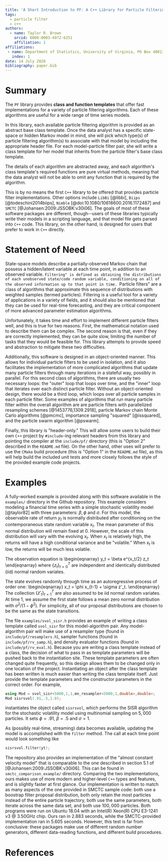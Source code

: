 ```yaml
---
title: 'A Short Introduction to PF: A C++ Library for Particle Filtering'
tags:
  - particle filter
  - c++
authors:
  - name: Taylor R. Brown
    orcid: 0000-0003-4972-6251
    affiliation: 1
affiliations:
 - name: Department of Statistics, University of Virginia, PO Box 400135, Charlottesvilla, VA 22904, USA
   index: 1
date: 14 July 2020
bibliography: paper.bib
---
```



# Summary

The ``PF`` library provides **class and function templates** that offer fast implementations for a variety of particle filtering algorithms. Each of these algorithms are useful for a wide range of time series models. 

In this library, each available particle filtering algorithm is provided as an abstract base class template. Once the data analyst has a specific state-space or hidden Markov model in mind, she will pick which type(s) of particle filtering algorithm(s) to associate with that model by including the appropriate header file. For each model-particle filter pair, she will write a class template for her model that inherits from the particle filter's base class template. 

The details of each algorithm are abstracted away, and each algorithm's class template's required functions are pure virtual methods, meaning that the data analyst will not be able to omit any function that is required by the algorithm. 

This is by no means the first ``C++`` library to be offered that provides particle filter implementations. Other options include ``LibBi`` [@libbi], ``Biips`` [@todeschini2014biips], ``Nimble`` [@doi:10.1080/10618600.2016.1172487] and ``SMCTC`` [@Johansen:2009:JSSOBK:v30i06]. The goals of most of these software packages are different, though--users of these libraries typically write their models in a scripting language, and that model file gets parsed into ``C++`` code. This library, on the other hand, is designed for users that prefer to work in ``C++`` directly. 

# Statement of Need

State-space models describe a partially-observed Markov chain that possess a hidden/latent variable at each time point, in addition to an observed variable. ``Filtering" is defined as obtaining the distributions of each unobserved state/code random variable, conditioning on all of the observed information up to that point in time. ``Particle filters" are a class of algorithms that approximate this sequence of distributions with weighted samples (termed particles). Filtering is a useful tool for a variety of applications in a variety of fields, and it should also be mentioned that they can be used for real-time forecasting, and they are critical component of more advanced parameter estimation algorithms. 

Unfortunately, it takes time and effort to implement different particle filters well, and this is true for two reasons. First, the mathematical notation used to describe them can be complex. The second reason is that, even if they are correctly implemented, they can be quite slow, limiting the number of tasks that they would be feasible for. This library attempts to provide speed and abstraction to mitigate these two difficulties.

Additionally, this software is designed in an object-oriented manner. This allows for individual particle filters to be used in isolation, and it also facilitates the implementation of more complicated algorithms that update many particle filters through many iterations in a stateful way, possibly in parallel. For this second class of algorithms, there are usually two necessary loops: the "outer" loop that loops over time, and the "inner" loop that iterates over each distinct particle filter. Without an object-oriented design, there would be a third loop, which loops over all particle samples in each particle filter. Some examples of algorithms that run many particle filter within the overall algorithm are are particle filters with parallelized resampling schemes  [@1453776,1309.2918], particle Markov chain Monte Carlo algorithms [@pmcmc], importance sampling "squared" [@issquared], and the particle swarm algorithm [@pswarm]. 

Finally, this library is "header-only." This will allow some users to build their own ``C++`` project by `#include`-ing relevant headers from this library and pointing the compiler at the `include/pf/` directory (this is "Option 2" described in the `README.md` file). On the other hand, other uses will prefer to use the `CMake` build procedure (this is "Option 1" in the `README.md` file), as this will help build the included unit tests and more closely follows the style of the provided example code projects. 

# Examples

A fully-worked example is provided along with this software available in the `examples/` directory in the Github repository. This example considers modeling a financial time series with a simple stochastic volatility model [@taylor82] with three parameters: $\beta, \phi$ and $\sigma$. For this model, the observable rate of return $y_t$ is normally distributed after conditioning on the contemporaneous state random variable $x_t$. The mean parameter of this normal distribution will remain fixed at $0$. However, the scale of this distribution will vary with the evolving $x_t$. When $x_t$ is relatively high, the returns will have a high conditional variance and be "volatile." When $x_t$ is low, the returns will be much less volatile.

The observation equation is
\begin{eqnarray}
y_t = \beta e^{x_t/2} z_t
\end{eqnarray}
where $\{z_t\}_{t=0}^T$ are independent and identically distributed (iid) normal random variates.

The state evolves randomly through time as an autoregressive process of order one:
\begin{eqnarray}
x_t = \phi x_{t-1} + \sigma z'_t.
\end{eqnarray}
The collection $\{z'_t\}_{t=1}^T$ are also assumed to be iid normal random variates. At time $1$, we assume the first state follows a mean zero normal distribution with $\sigma^2/(1-\phi^2)$. For simplicity, all of our proposal distributions are chosen to be the same as the state transitions.

The file `examples/svol_sisr.h` provides an example of writing a class template called `svol_sisr` for this model-algorithm pair. Any model-algorithm pair will make use of a resampler type (found in `include/pf/resamplers.h`), sampler functions (found in `include/pf/rv_samp.h`), and density evaluator functions (found in `include/pf/rv_eval.h`). Because you are writing a class template instead of a class, the decision of what to pass in as template parameters will be pushed back to the instantiation site. These template parameters are often changed quite frequently, so this design allows them to be changed only in one location of the project. 
Instantiating an object after the class template has been written is much easier than writing the class template itself. Just provide the template parameters and the constructor parameters in the correct order. For example,
```cpp
using Mod = svol_sisr<5000,1,1,mn_resampler<5000,1,double>,double>;
Mod sisrsvol(.91,.5,1.0);
```
instantiates the object called `sisrsvol`, which performs the SISR algorithm for the stochastic volatility model using multinomial sampling on $5,000$ particles. It sets $\phi = .91$, $\beta = .5$ and $\sigma = 1$. 

As (possibly real-time, streaming) data becomes available, updating the model is accomplished with the `filter` method. The call at each time point would look something like
```cpp
sisrsvol.filter(yt);
```

The repository also provides an implementation of the "almost constant velocity model" that is comparable to the one described in section 5.1 of [@Johansen:2009:JSSOBK:v30i06]. This can be found in `smctc_comparison_example/` directory. Comparing the two implementations, ours makes use of more modern and higher-level `C++` types and features,  and is slightly faster at first glance. Our implementation is written to match as many aspects of the one provided in SMCTC sample code: both use a boostrap filter proposal distribution, both only retain the most particles instead of the entire particle trajectory, both use the same parameters, both iterate across the same data set, and both use $100,000$ particles. Both programs were run on Ubuntu 18.04 with an Intel(R) Xeon(R) CPU E3-1241 v3 @ 3.50GHz chip. Ours ran in 2.883 seconds, while the SMCTC-provided implementation ran in 5.605 seconds. However, this test is far from conclusive: these packages make use of different random number generators, different data-reading functions, and different build procedures.

# References

